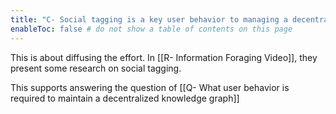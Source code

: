 ```yaml
---
title: "C- Social tagging is a key user behavior to managing a decentralized knowledge graph"
enableToc: false # do not show a table of contents on this page
---
```

This is about diffusing the effort. In [[R- Information Foraging Video]], they present some research on social tagging. 

This supports answering the question of [[Q- What user behavior is required to maintain a decentralized knowledge graph]]